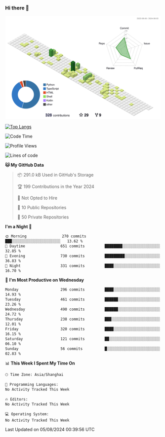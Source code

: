 ### Hi there 👋

![](./profile-3d-contrib/profile-green-animate.svg)

 

[![Top Langs](https://github-readme-stats.vercel.app/api/top-langs/?username=fly2tomato)](https://github.com/anuraghazra/github-readme-stats)


 

<!--START_SECTION:waka-->
![Code Time](http://img.shields.io/badge/Code%20Time-5%20hrs%2042%20mins-blue)

![Profile Views](http://img.shields.io/badge/Profile%20Views-20-blue)

![Lines of code](https://img.shields.io/badge/From%20Hello%20World%20I%27ve%20Written-519.6%20thousand%20lines%20of%20code-blue)

**🐱 My GitHub Data** 

> 📦 291.0 kB Used in GitHub's Storage 
 > 
> 🏆 199 Contributions in the Year 2024
 > 
> 🚫 Not Opted to Hire
 > 
> 📜 10 Public Repositories 
 > 
> 🔑 50 Private Repositories 
 > 
**I'm a Night 🦉** 

```text
🌞 Morning                270 commits         ███░░░░░░░░░░░░░░░░░░░░░░   13.62 % 
🌆 Daytime                651 commits         ████████░░░░░░░░░░░░░░░░░   32.85 % 
🌃 Evening                730 commits         █████████░░░░░░░░░░░░░░░░   36.83 % 
🌙 Night                  331 commits         ████░░░░░░░░░░░░░░░░░░░░░   16.70 % 
```
📅 **I'm Most Productive on Wednesday** 

```text
Monday                   296 commits         ████░░░░░░░░░░░░░░░░░░░░░   14.93 % 
Tuesday                  461 commits         ██████░░░░░░░░░░░░░░░░░░░   23.26 % 
Wednesday                490 commits         ██████░░░░░░░░░░░░░░░░░░░   24.72 % 
Thursday                 238 commits         ███░░░░░░░░░░░░░░░░░░░░░░   12.01 % 
Friday                   320 commits         ████░░░░░░░░░░░░░░░░░░░░░   16.15 % 
Saturday                 121 commits         ██░░░░░░░░░░░░░░░░░░░░░░░   06.10 % 
Sunday                   56 commits          █░░░░░░░░░░░░░░░░░░░░░░░░   02.83 % 
```


📊 **This Week I Spent My Time On** 

```text
🕑︎ Time Zone: Asia/Shanghai

💬 Programming Languages: 
No Activity Tracked This Week

🔥 Editors: 
No Activity Tracked This Week

💻 Operating System: 
No Activity Tracked This Week
```


 Last Updated on 05/08/2024 00:39:56 UTC
<!--END_SECTION:waka-->
